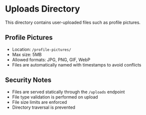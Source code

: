 # Uploads Directory

This directory contains user-uploaded files such as profile pictures.

## Profile Pictures

- Location: `/profile-pictures/`
- Max size: 5MB
- Allowed formats: JPG, PNG, GIF, WebP
- Files are automatically named with timestamps to avoid conflicts

## Security Notes

- Files are served statically through the `/uploads` endpoint
- File type validation is performed on upload
- File size limits are enforced
- Directory traversal is prevented
